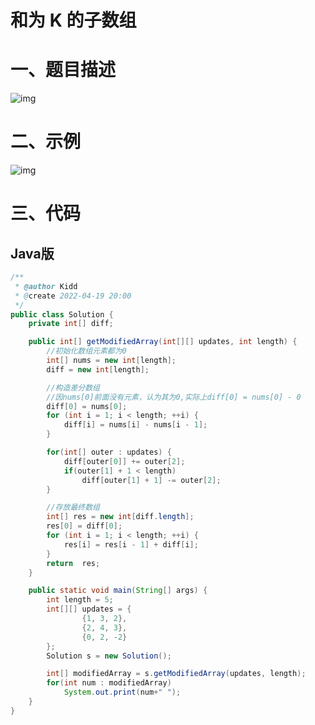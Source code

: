 # 和为 K 的子数组

# 一、题目描述

![img](https://img-blog.csdnimg.cn/44a518cb10ac45979dd0398681d1fbec.png?x-oss-process=image/watermark,type_d3F5LXplbmhlaQ,shadow_50,text_Q1NETiBA5bmy5bmy6ISG6ISG55qE5bCP6aW85bmyNjY4OA==,size_20,color_FFFFFF,t_70,g_se,x_16)

# 二、示例

![img](https://img-blog.csdnimg.cn/c920a6a7399b408383fa6378c0389dd5.png?x-oss-process=image/watermark,type_d3F5LXplbmhlaQ,shadow_50,text_Q1NETiBA5bmy5bmy6ISG6ISG55qE5bCP6aW85bmyNjY4OA==,size_20,color_FFFFFF,t_70,g_se,x_16)

# 三、代码

## Java版

```java
/**
 * @author Kidd
 * @create 2022-04-19 20:00
 */
public class Solution {
    private int[] diff;

    public int[] getModifiedArray(int[][] updates, int length) {
        //初始化数组元素都为0
        int[] nums = new int[length];
        diff = new int[length];

        //构造差分数组
        //因nums[0]前面没有元素，认为其为0,实际上diff[0] = nums[0] - 0
        diff[0] = nums[0];
        for (int i = 1; i < length; ++i) {
            diff[i] = nums[i] - nums[i - 1];
        }

        for(int[] outer : updates) {
            diff[outer[0]] += outer[2];
            if(outer[1] + 1 < length)
                diff[outer[1] + 1] -= outer[2];
        }

        //存放最终数组
        int[] res = new int[diff.length];
        res[0] = diff[0];
        for (int i = 1; i < length; ++i) {
            res[i] = res[i - 1] + diff[i];
        }
        return  res;
    }

    public static void main(String[] args) {
        int length = 5;
        int[][] updates = {
                {1, 3, 2},
                {2, 4, 3},
                {0, 2, -2}
        };
        Solution s = new Solution();

        int[] modifiedArray = s.getModifiedArray(updates, length);
        for(int num : modifiedArray)
            System.out.print(num+" ");
    }
}

```
